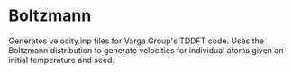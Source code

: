 # Boltzmann
Generates velocity.inp files for Varga Group's TDDFT code. Uses the Boltzmann distribution to generate velocities for individual atoms given an initial temperature and seed.
